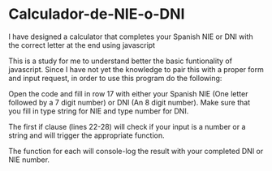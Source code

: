 # Calculador-de-NIE-o-DNI
I have designed a calculator that completes your Spanish NIE or DNI with the correct letter at the end using javascript

This is a study for me to understand better the basic funtionality of javascript. 
Since I have not yet the knowledge to pair this with a proper form and input request, in order to use this program do the following:

Open the code and fill in row 17 with either your Spanish NIE (One letter followed by a 7 digit number) or DNI (An 8 digit number). 
Make sure that you fill in type string for NIE and type number for DNI.

The first if clause (lines 22-28) will check if your input is a number or a string and will trigger the appropriate function.

The function for each will console-log the result with your completed DNI or NIE number.
